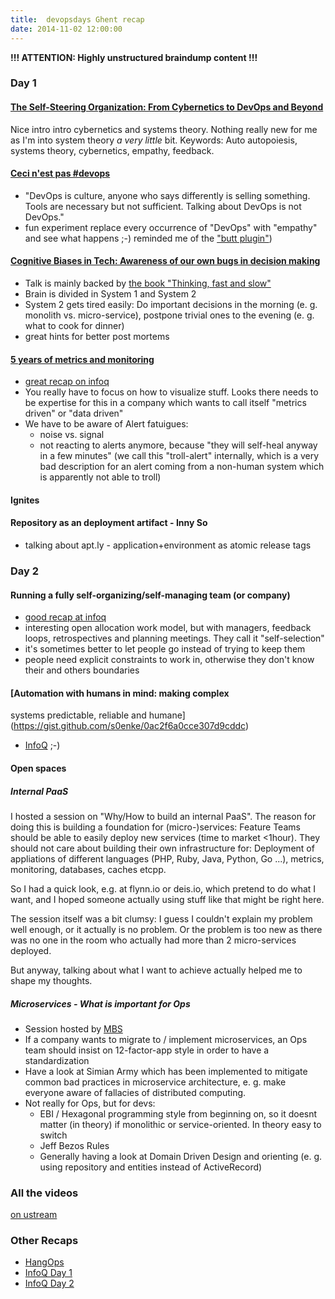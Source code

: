 ```yaml
---
title:  devopsdays Ghent recap
date: 2014-11-02 12:00:00
---
```


**!!! ATTENTION: Highly unstructured braindump content !!!**

### Day 1

#### [The Self-Steering Organization: From Cybernetics to DevOps and Beyond](http://www.slideshare.net/ingineeringit/from-cybernetics-to-devops-and-beyond)

Nice intro intro cybernetics and systems theory. Nothing really new for me as I'm into system theory _a very little_ bit. Keywords: Auto autopoiesis, systems theory, cybernetics,  empathy, feedback.

#### [Ceci n'est pas \#devops](http://bridgetkromhout.com/speaking/2014/devopsdays-belgium/)

* "DevOps is culture, anyone who says differently is selling something. Tools are necessary but not sufficient. Talking about DevOps is not DevOps."
* fun experiment replace every occurrence of "DevOps" with "empathy" and see what happens ;-) reminded me of the ["butt plugin"](https://chrome.google.com/webstore/detail/cloud-to-butt-plus/apmlngnhgbnjpajelfkmabhkfapgnoai?hl=en))

#### [Cognitive Biases in Tech: Awareness of our own bugs in decision making](https://speakerdeck.com/nigelkersten/cognitive-biases-in-tech-awareness-of-our-own-bugs-in-decision-making)

* Talk is mainly backed by [the book "Thinking, fast and slow"](http://en.wikipedia.org/wiki/Thinking,_Fast_and_Slow)
* Brain is divided in System 1 and System 2
* System 2 gets tired easily: Do important decisions in the morning (e. g. monolith vs. micro-service), postpone trivial ones to the evening (e. g. what to cook for dinner)
* great hints for better post mortems

#### [5 years of metrics and monitoring](https://speakerdeck.com/auxesis/5-years-of-metrics-and-monitoring)

* [great recap on infoq](http://www.infoq.com/news/2014/10/5-years-metrics-monitoring)
* You really have to focus on how to visualize stuff. Looks there needs to be expertise for this in a company which wants to call itself "metrics driven" or "data driven"
* We have to be aware of Alert fatuigues:
  * noise vs. signal
  * not reacting to alerts anymore, because "they will self-heal anyway in a few minutes" (we call this "troll-alert" internally, which is a very bad description for an alert coming from a non-human system which is apparently not able to troll)

#### Ignites

#### Repository as an deployment artifact - Inny So

* talking about apt.ly - application+environment as atomic release tags

### Day 2

#### Running a fully self-organizing/self-managing team (or company)

* [good recap at infoq](http://www.infoq.com/news/2014/10/devops-days-belgium-2)
* interesting open allocation work model, but with managers, feedback loops, retrospectives and planning meetings. They call it "self-selection"
* it's sometimes better to let people go instead of trying to keep them
* people need explicit constraints to work in, otherwise they don't know their and others boundaries

#### [Automation with humans in mind: making complex
systems predictable, reliable and humane](https://gist.github.com/s0enke/0ac2f6a0cce307d9cddc)

* [InfoQ](http://www.infoq.com/news/2014/10/devops-days-automation-humans) ;-)

#### Open spaces

##### Internal PaaS

I hosted a session on "Why/How to build an internal PaaS". The reason for doing this is building a foundation for (micro-)services: Feature Teams should be able to easily deploy new services (time to market <1hour). They should not care about building their own infrastructure for: Deployment of appliations of different languages (PHP, Ruby, Java, Python, Go ...), metrics, monitoring, databases, caches etcpp.

So I had a quick look, e.g. at flynn.io or deis.io, which pretend to do what I want, and I hoped someone actually using stuff like that might be right here.

The session itself was a bit clumsy: I guess I couldn't explain my problem well enough, or it actually is no problem. Or the problem is too new as there was no one in the room who actually had more than 2 micro-services deployed.

But anyway, talking about what I want to achieve actually helped me to shape my thoughts.

##### Microservices - What is important for Ops

* Session hosted by [MBS](https://twitter.com/bruntonspall)
* If a company wants to migrate to / implement microservices, an Ops team should insist on 12-factor-app style in order to have a standardization
* Have a look at Simian Army which has been implemented to mitigate common bad practices in microservice architecture, e. g. make everyone aware of fallacies of distributed computing.
* Not really for Ops, but for devs:
  * EBI / Hexagonal programming style from beginning on, so it doesnt matter (in theory) if monolithic or service-oriented. In theory easy to switch
  * Jeff Bezos Rules
  * Generally having a look at Domain Driven Design and orienting (e. g. using repository and entities instead of ActiveRecord)

### All the videos

[on ustream](http://www.ustream.tv/recorded/54693964)

### Other Recaps

* [HangOps](http://t.co/P5iyFIZKnL)
* [InfoQ Day 1](https://gist.github.com/s0enke/0ac2f6a0cce307d9cddc)
* [InfoQ Day 2](http://www.infoq.com/news/2014/10/devops-days-belgium-2)
